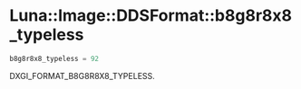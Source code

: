 # Luna::Image::DDSFormat::b8g8r8x8_typeless

```c++
b8g8r8x8_typeless = 92
```

DXGI_FORMAT_B8G8R8X8_TYPELESS. 

